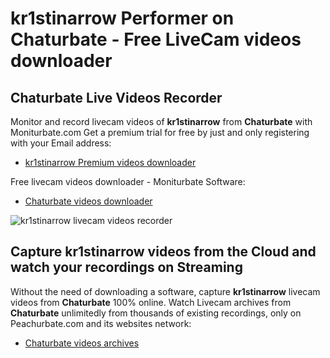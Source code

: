 # kr1stinarrow Performer on Chaturbate - Free LiveCam videos downloader

## Chaturbate Live Videos Recorder

Monitor and record livecam videos of **kr1stinarrow** from **Chaturbate** with Moniturbate.com
Get a premium trial for free by just and only registering with your Email address:
* [kr1stinarrow Premium videos downloader](https://moniturbate.com/request-demo-licence-key.html)

Free livecam videos downloader - Moniturbate Software:
* [Chaturbate videos downloader](https://moniturbate.com/moniturbate-download-software.html)

![kr1stinarrow livecam videos recorder](https://peachurnet.com/templates/moniturbate-software.png)


## Capture kr1stinarrow videos from the Cloud and watch your recordings on Streaming

Without the need of downloading a software, capture **kr1stinarrow** livecam videos from **Chaturbate** 100% online.
Watch Livecam archives from **Chaturbate** unlimitedly from thousands of existing recordings, only on Peachurbate.com and its websites network:
* [Chaturbate videos archives](https://peachurnet.com/)